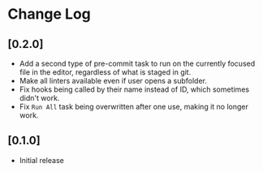# Change Log

## [0.2.0]

- Add a second type of pre-commit task to run on the currently focused file in the editor, regardless of what is staged in git.
- Make all linters available even if user opens a subfolder.
- Fix hooks being called by their name instead of ID, which sometimes didn't work.
- Fix `Run All` task being overwritten after one use, making it no longer work.

## [0.1.0]

- Initial release